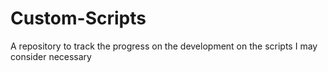 # Custom-Scripts
A repository to track the progress on the development on the scripts I may consider necessary
